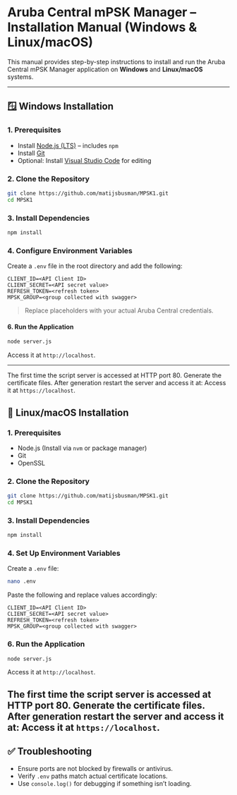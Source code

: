 
# Aruba Central mPSK Manager – Installation Manual (Windows & Linux/macOS)

This manual provides step-by-step instructions to install and run the Aruba Central mPSK Manager application on **Windows** and **Linux/macOS** systems.

---

## 🪟 Windows Installation

### 1. Prerequisites

- Install [Node.js (LTS)](https://nodejs.org/) – includes `npm`
- Install [Git](https://git-scm.com/)
- Optional: Install [Visual Studio Code](https://code.visualstudio.com/) for editing

### 2. Clone the Repository

```sh
git clone https://github.com/matijsbusman/MPSK1.git
cd MPSK1
```

### 3. Install Dependencies

```sh
npm install
```

### 4. Configure Environment Variables

Create a `.env` file in the root directory and add the following:

```env
CLIENT_ID=<API Client ID>
CLIENT_SECRET=<API secret value>
REFRESH_TOKEN=<refresh token>
MPSK_GROUP=<group collected with swagger>
```

> Replace placeholders with your actual Aruba Central credentials.

#### 6. Run the Application

```bash
node server.js
```

Access it at `http://localhost`.

---
The first time the script server is accessed at HTTP port 80.
Generate the certificate files. After generation restart the server and access it at:
Access it at `https://localhost`.

## 🐧 Linux/macOS Installation

### 1. Prerequisites

- Node.js (Install via `nvm` or package manager)
- Git
- OpenSSL

### 2. Clone the Repository

```bash
git clone https://github.com/matijsbusman/MPSK1.git
cd MPSK1
```

### 3. Install Dependencies

```bash
npm install
```

### 4. Set Up Environment Variables

Create a `.env` file:

```bash
nano .env
```

Paste the following and replace values accordingly:

```env
CLIENT_ID=<API Client ID>
CLIENT_SECRET=<API secret value>
REFRESH_TOKEN=<refresh token>
MPSK_GROUP=<group collected with swagger>
```

### 6. Run the Application

```bash
node server.js
```

Access it at `http://localhost`.

The first time the script server is accessed at HTTP port 80.
Generate the certificate files. After generation restart the server and access it at:
Access it at `https://localhost`.
---

## ✅ Troubleshooting

- Ensure ports are not blocked by firewalls or antivirus.
- Verify `.env` paths match actual certificate locations.
- Use `console.log()` for debugging if something isn’t loading.

